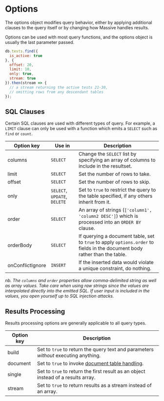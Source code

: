 # Options

The options object modifies query behavior, either by applying additional clauses to the query itself or by changing how Massive handles results.

Options can be used with most query functions, and the options object is usually the last parameter passed.

```javascript
db.tests.find({
  is_active: true
}, {
  offset: 20,
  limit: 10,
  only: true,
  stream: true
}).then(stream => {
  // a stream returning the active tests 21-30,
  // omitting rows from any descendant tables
});
```

## SQL Clauses

Certain SQL clauses are used with different types of query. For example, a `LIMIT` clause can only be used with a function which emits a `SELECT` such as `find` or `count`.

| Option key       | Use in | Description |
|------------------|--------|-------------|
| columns          | `SELECT` | Change the `SELECT` list by specifying an array of columns to include in the resultset. |
| limit            | `SELECT` | Set the number of rows to take. |
| offset           | `SELECT` | Set the number of rows to skip. |
| only             | `SELECT`, `UPDATE`, `DELETE` | Set to `true` to restrict the query to the table specified, if any others inherit from it. |
| order            | `SELECT` | An array of strings (`['column1', 'column2 DESC']`) which is processed into an `ORDER BY` clause. |
| orderBody        | `SELECT` | If querying a document table, set to `true` to apply `options.order` to fields in the document body rather than the table. |
| onConflictIgnore | `INSERT` | If the inserted data would violate a unique constraint, do nothing. |

*nb. The `columns` and `order` properties allow comma-delimited string as well as array values. Take care when using raw strings since the values are interpolated directly into the emitted SQL. If user input is included in the values, you open yourself up to SQL injection attacks.*

## Results Processing

Results processing options are generally applicable to all query types.

| Option key | Description |
|------------|-------------|
| build      | Set to `true` to return the query text and parameters *without* executing anything. |
| document   | Set to `true` to invoke [document table handling](/documents). |
| single     | Set to `true` to return the first result as an object instead of a results array. |
| stream     | Set to `true` to return results as a stream instead of an array. |
